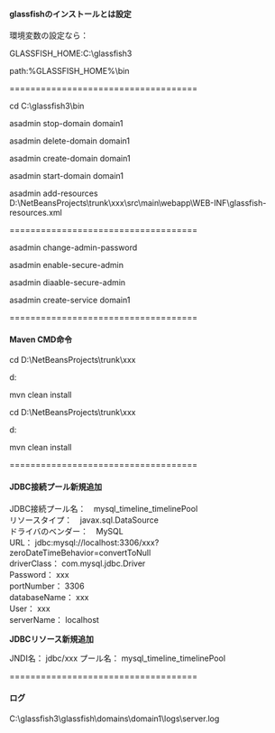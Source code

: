 
#### glassfishのインストールとは設定

環境変数の設定なら：

GLASSFISH_HOME:C:\glassfish3

path:%GLASSFISH_HOME%\bin

====================================
 
cd C:\glassfish3\bin

asadmin stop-domain domain1

asadmin delete-domain domain1

asadmin create-domain domain1
 
asadmin start-domain domain1

asadmin add-resources D:\NetBeansProjects\trunk\xxx\src\main\webapp\WEB-INF\glassfish-resources.xml
 

====================================


asadmin change-admin-password
 
asadmin enable-secure-admin
 
asadmin diaable-secure-admin
 
asadmin create-service domain1

====================================

#### Maven CMD命令

cd D:\NetBeansProjects\trunk\xxx

d:

mvn clean install

cd D:\NetBeansProjects\trunk\xxx

d:

mvn clean install

====================================

#### JDBC接続プール新規追加  

JDBC接続プール名：　mysql\_timeline\_timelinePool  
リソースタイプ：　javax.sql.DataSource  
ドライバのベンダー：　MySQL  
URL： jdbc:mysql://localhost:3306/xxx?zeroDateTimeBehavior=convertToNull  
driverClass： com.mysql.jdbc.Driver  
Password： xxx  
portNumber： 3306  
databaseName： xxx  
User： xxx  
serverName： localhost  

**JDBCリソース新規追加**  

JNDI名： jdbc/xxx 
プール名： mysql_timeline_timelinePool  

====================================

#### ログ

C:\glassfish3\glassfish\domains\domain1\logs\server.log
